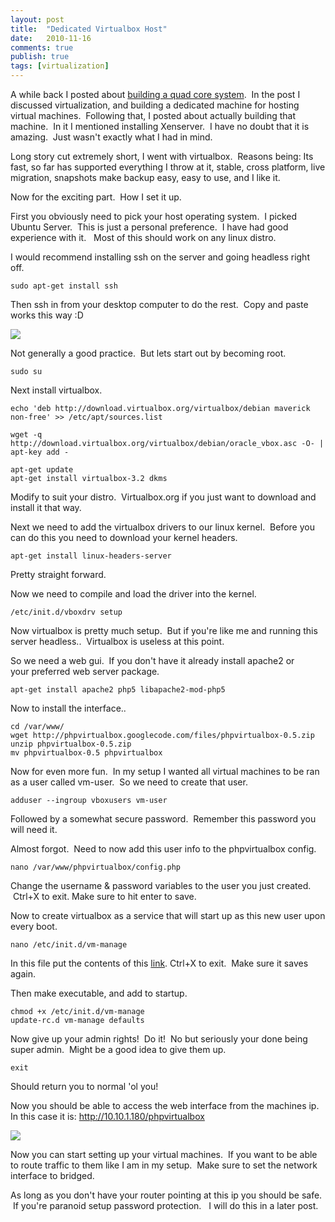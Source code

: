 ```yaml
---
layout: post
title:  "Dedicated Virtualbox Host"
date:   2010-11-16
comments: true
publish: true
tags: [virtualization]
---
```

A while back I posted about [building a quad core system][1].  In the post I discussed virtualization, and building a dedicated machine for hosting virtual machines.  Following that, I posted about actually building that machine.  In it I mentioned installing Xenserver.  I have no doubt that it is amazing.  Just wasn't exactly what I had in mind.  

Long story cut extremely short, I went with virtualbox.  Reasons being: Its fast, so far has supported everything I throw at it, stable, cross platform, live migration, snapshots make backup easy, easy to use, and I like it. 

Now for the exciting part.  How I set it up.

<!--excerpt-->

First you obviously need to pick your host operating system.  I picked Ubuntu Server.  This is just a personal preference.  I have had good experience with it.   Most of this should work on any linux distro.


I would recommend installing ssh on the server and going headless right off.  

```
sudo apt-get install ssh
```

Then ssh in from your desktop computer to do the rest.  Copy and paste works this way :D

![][2]

Not generally a good practice.  But lets start out by becoming root.

```
sudo su
```

Next install virtualbox.

```
echo 'deb http://download.virtualbox.org/virtualbox/debian maverick non-free' >> /etc/apt/sources.list

wget -q http://download.virtualbox.org/virtualbox/debian/oracle_vbox.asc -O- | apt-key add -

apt-get update 
apt-get install virtualbox-3.2 dkms
```

Modify to suit your distro.  Virtualbox.org if you just want to download and install it that way.  

Next we need to add the virtualbox drivers to our linux kernel.  Before you can do this you need to download your kernel headers.

```
apt-get install linux-headers-server
```

Pretty straight forward.  

Now we need to compile and load the driver into the kernel.  

```
/etc/init.d/vboxdrv setup
```

Now virtualbox is pretty much setup.  But if you're like me and running this server headless..  Virtualbox is useless at this point.  

So we need a web gui.  If you don't have it already install apache2 or your preferred web server package.  

```
apt-get install apache2 php5 libapache2-mod-php5
```

Now to install the interface..  


```
cd /var/www/  
wget http://phpvirtualbox.googlecode.com/files/phpvirtualbox-0.5.zip  
unzip phpvirtualbox-0.5.zip  
mv phpvirtualbox-0.5 phpvirtualbox
```

Now for even more fun.  In my setup I wanted all virtual machines to be ran as a user called vm-user.  So we need to create that user.  

```
adduser --ingroup vboxusers vm-user
```

Followed by a somewhat secure password.  Remember this password you will need it.  

Almost forgot.  Need to now add this user info to the phpvirtualbox config.  

```
nano /var/www/phpvirtualbox/config.php
```

Change the username & password variables to the user you just created.  Ctrl+X to exit. Make sure to hit enter to save.  

Now to create virtualbox as a service that will start up as this new user upon every boot.  

```
nano /etc/init.d/vm-manage
```

In this file put the contents of this [link][4]. Ctrl+X to exit.  Make sure it saves again.  

Then make executable, and add to startup.  

```
chmod +x /etc/init.d/vm-manage  
update-rc.d vm-manage defaults
```

Now give up your admin rights!  Do it!  No but seriously your done being super admin.  Might be a good idea to give them up.  

```
exit
```

Should return you to normal 'ol you!  

Now you should be able to access the web interface from the machines ip. In this case it is: http://10.10.1.180/phpvirtualbox  

![][5]

Now you can start setting up your virtual machines.  If you want to be able to route traffic to them like I am in my setup.  Make sure to set the network interface to bridged.  

As long as you don't have your router pointing at this ip you should be safe.  If you're paranoid setup password protection.   I will do this in a later post.  


[1]: /2010/03/24/building-first-computer
[2]: http://4.bp.blogspot.com/_BMKBVRf6mio/TQoBIQzXW5I/AAAAAAAAAY0/g6Tdv1MrmvY/s320/Screenshot.png
[4]: http://pastebin.com/fgMC20b8
[5]: http://3.bp.blogspot.com/_BMKBVRf6mio/TQoBXvaX-GI/AAAAAAAAAY4/Dw8D9wLEEE4/s320/phpvirtualbox.jpg
